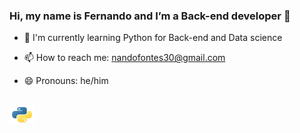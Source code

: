 ### Hi, my name is Fernando and I’m a Back-end developer 👋

- 🌱 I'm currently learning Python for Back-end and Data science

- 📫 How to reach me: nandofontes30@gmail.com
- 😄 Pronouns: he/him

<div>
  <a href-"https://github.com/Nando2003">
  
</div>
    
<div style="display: inline_block"><br>
  <link rel="stylesheet" href="https://cdn.jsdelivr.net/gh/devicons/devicon@v2.15.1/devicon.min.css">
  <img align ="center" alt="Rafa-Python" height="30" width="40" src="https://raw.githubusercontent.com/devicons/devicon/master/icons/python/python-original.svg">
  <i class="devicon-django-plain"></i>
          
          
</div>
